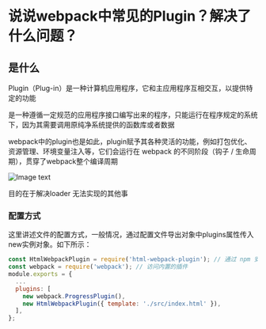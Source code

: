 # 说说webpack中常见的Plugin？解决了什么问题？

## 是什么

Plugin（Plug-in）是一种计算机应用程序，它和主应用程序互相交互，以提供特定的功能

是一种遵循一定规范的应用程序接口编写出来的程序，只能运行在程序规定的系统下，因为其需要调用原纯净系统提供的函数库或者数据

webpack中的plugin也是如此，plugin赋予其各种灵活的功能，例如打包优化、资源管理、环境变量注入等，它们会运行在 webpack 的不同阶段（钩子 / 生命周期），贯穿了webpack整个编译周期

![Image text](../.vuepress/public/webpackKnowledge/04/02.png)

目的在于解决loader 无法实现的其他事

### 配置方式

这里讲述文件的配置方式，一般情况，通过配置文件导出对象中plugins属性传入new实例对象。如下所示：

```js
const HtmlWebpackPlugin = require('html-webpack-plugin'); // 通过 npm 安装
const webpack = require('webpack'); // 访问内置的插件
module.exports = {
  ...
  plugins: [
    new webpack.ProgressPlugin(),
    new HtmlWebpackPlugin({ template: './src/index.html' }),
  ],
};
```
